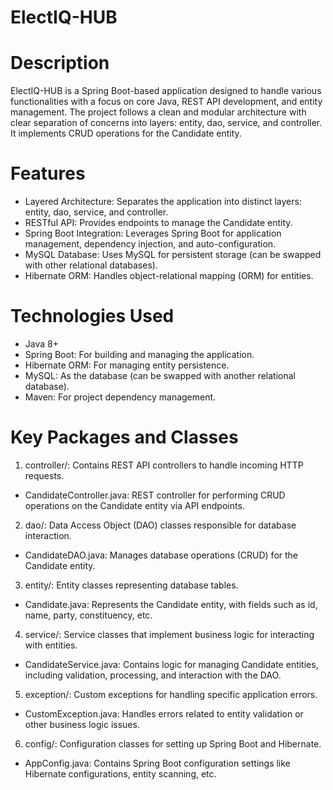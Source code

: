 # ElectIQ-HUB
 
# Description
ElectIQ-HUB is a Spring Boot-based application designed to handle various functionalities with a focus on core Java, REST API development, and entity management. The project follows a clean and modular architecture with clear separation of concerns into layers: entity, dao, service, and controller. It implements CRUD operations for the Candidate entity.

# Features
- Layered Architecture: Separates the application into distinct layers: entity, dao, service, and controller.
- RESTful API: Provides endpoints to manage the Candidate entity.
- Spring Boot Integration: Leverages Spring Boot for application management, dependency injection, and auto-configuration.
- MySQL Database: Uses MySQL for persistent storage (can be swapped with other relational databases).
- Hibernate ORM: Handles object-relational mapping (ORM) for entities.

# Technologies Used
- Java 8+
- Spring Boot: For building and managing the application.
- Hibernate ORM: For managing entity persistence.
- MySQL: As the database (can be swapped with another relational database).
- Maven: For project dependency management.

# Key Packages and Classes
1) controller/: Contains REST API controllers to handle incoming HTTP requests.
 - CandidateController.java: REST controller for performing CRUD operations on the Candidate entity via API endpoints.

2) dao/: Data Access Object (DAO) classes responsible for database interaction.
 - CandidateDAO.java: Manages database operations (CRUD) for the Candidate entity.

3) entity/: Entity classes representing database tables.
 - Candidate.java: Represents the Candidate entity, with fields such as id, name, party, constituency, etc.

4) service/: Service classes that implement business logic for interacting with entities.
 - CandidateService.java: Contains logic for managing Candidate entities, including validation, processing, and interaction with the DAO.

5) exception/: Custom exceptions for handling specific application errors.
 - CustomException.java: Handles errors related to entity validation or other business logic issues.

6) config/: Configuration classes for setting up Spring Boot and Hibernate.
 - AppConfig.java: Contains Spring Boot configuration settings like Hibernate configurations, entity scanning, etc.

